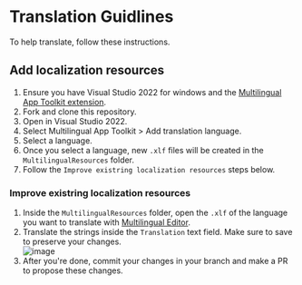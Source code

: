 # Translation Guidlines

To help translate, follow these instructions.

## Add localization resources
1. Ensure you have Visual Studio 2022 for windows and the [Multilingual App Toolkit extension](https://marketplace.visualstudio.com/items?itemName=MultilingualAppToolkit.MultilingualAppToolkit-18308).
2. Fork and clone this repository.
3. Open in Visual Studio 2022.
4. Select Multilingual App Toolkit > Add translation language.
5. Select a language. 
6. Once you select a language, new `.xlf` files will be created in the `MultilingualResources` folder.
7. Follow the `Improve existring localization resources` steps below.

### Improve existring localization resources
1. Inside the `MultilingualResources` folder, open the `.xlf` of the language you want to translate with [Multilingual Editor](https://developer.microsoft.com/windows/develop/multilingual-app-toolkit).
2. Translate the strings inside the `Translation` text field. Make sure to save to preserve your changes.
</br>![image](https://user-images.githubusercontent.com/62196528/158168158-41653239-1f91-4be8-8518-e45e90ec9af8.png)
3. After you're done, commit your changes in your branch and make a PR to propose these changes.

